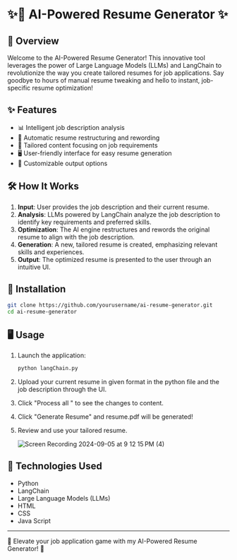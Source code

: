 # ✨🚀 AI-Powered Resume Generator ✨

## 🔭 Overview

Welcome to the AI-Powered Resume Generator! This innovative tool leverages the power of Large Language Models (LLMs) and LangChain to revolutionize the way you create tailored resumes for job applications. Say goodbye to hours of manual resume tweaking and hello to instant, job-specific resume optimization!

## ✨ Features

- 📊 Intelligent job description analysis
- 📄 Automatic resume restructuring and rewording
- 🎯 Tailored content focusing on job requirements
- 🖥️ User-friendly interface for easy resume generation
- 🔧 Customizable output options

## 🛠️ How It Works

1. **Input**: User provides the job description and their current resume.
2. **Analysis**: LLMs powered by LangChain analyze the job description to identify key requirements and preferred skills.
3. **Optimization**: The AI engine restructures and rewords the original resume to align with the job description.
4. **Generation**: A new, tailored resume is created, emphasizing relevant skills and experiences.
5. **Output**: The optimized resume is presented to the user through an intuitive UI.

## 🚀 Installation

```bash
git clone https://github.com/yourusername/ai-resume-generator.git
cd ai-resume-generator

```

## 🖥️ Usage

1. Launch the application:
   ```bash
   python langChain.py
   ```
2. Upload your current resume in given format in the python file and the job description through the UI.
3. Click "Process all " to see the changes to content.
4. Click "Generate Resume" and resume.pdf will be generated!
5. Review and use your tailored resume.

   ![Screen Recording 2024-09-05 at 9 12 15 PM (4)](https://github.com/user-attachments/assets/2843b24e-6036-4227-a9ef-3574b7dd4de9)



## 🔧 Technologies Used

- Python
- LangChain
- Large Language Models (LLMs)
- HTML
- CSS
- Java Script


---

🌟 Elevate your job application game with my AI-Powered Resume Generator! 🌟

